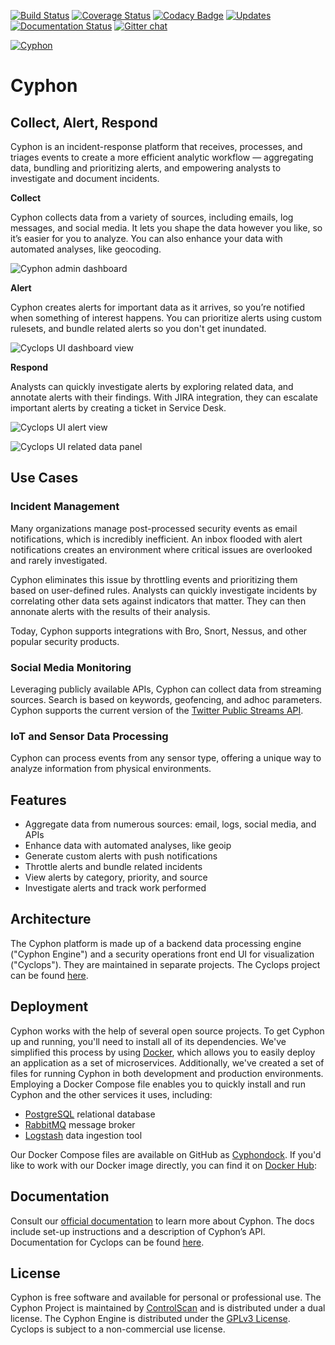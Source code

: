 [![Build Status](https://travis-ci.org/dunbarcyber/cyphon.svg?branch=master)](https://travis-ci.org/dunbarcyber/cyphon) [![Coverage Status](https://coveralls.io/repos/github/dunbarcyber/cyphon/badge.svg?maxAge=0)](https://coveralls.io/github/dunbarcyber/cyphon) [![Codacy Badge](https://api.codacy.com/project/badge/Grade/c77cf13e942d465389978df70278c2ad)](https://www.codacy.com/app/lhadjchikh/cyphon?utm_source=github.com&amp;utm_medium=referral&amp;utm_content=dunbarcyber/cyphon&amp;utm_campaign=Badge_Grade) [![Updates](https://pyup.io/repos/github/dunbarcyber/cyphon/shield.svg)](https://pyup.io/repos/github/dunbarcyber/cyphon/) [![Documentation Status](https://img.shields.io/badge/docs-latest-brightgreen.svg?style=flat)](https://cyphon.readthedocs.io/en/latest/) [![Gitter chat](https://badges.gitter.im/gitterHQ/gitter.png)](https://gitter.im/cyphonproject/Lobby)

[![Cyphon](https://github.com/dunbarcyber/cyphon/blob/master/docs/source/_static/images/cyphon-logo.png)](https://cyphon.io)

# Cyphon

## Collect, Alert, Respond

Cyphon is an incident-response platform that receives, processes, and triages events to create a more efficient analytic workflow — aggregating data, bundling and prioritizing alerts, and empowering analysts to investigate and document incidents.

**Collect**

Cyphon collects data from a variety of sources, including emails, log messages, and social media. It lets you shape the data however you like, so it’s easier for you to analyze. You can also enhance your data with automated analyses, like geocoding.

![Cyphon admin dashboard](https://github.com/dunbarcyber/cyphon/blob/master/docs/source/_static/images/screenshots/cyphon-admin.png)

**Alert**

Cyphon creates alerts for important data as it arrives, so you’re notified when something of interest happens. You can prioritize alerts using custom rulesets, and bundle related alerts so you don't get inundated.

![Cyclops UI dashboard view](https://github.com/dunbarcyber/cyphon/blob/master/docs/source/_static/images/screenshots/cyclops-dashboard.png)

**Respond**

Analysts can quickly investigate alerts by exploring related data, and annotate alerts with their findings. With JIRA integration, they can escalate important alerts by creating a ticket in Service Desk.

![Cyclops UI alert view](https://github.com/dunbarcyber/cyphon/blob/master/docs/source/_static/images/screenshots/cyclops-alerts.png)

![Cyclops UI related data panel](https://github.com/dunbarcyber/cyphon/blob/master/docs/source/_static/images/screenshots/related-data.png)

## Use Cases

### Incident Management

Many organizations manage post-processed security events as email notifications, which is incredibly inefficient. An inbox flooded with alert notifications creates an environment where critical issues are overlooked and rarely investigated.

Cyphon eliminates this issue by throttling events and prioritizing them based on user-defined rules. Analysts can quickly investigate incidents by correlating other data sets against indicators that matter. They can then annonate alerts with the results of their analysis. 

Today, Cyphon supports integrations with Bro, Snort, Nessus, and other popular security products.

### Social Media Monitoring

Leveraging publicly available APIs, Cyphon can collect data from streaming sources. Search is based on keywords, geofencing, and adhoc parameters. Cyphon supports the current version of the [Twitter Public Streams API](https://dev.twitter.com/streaming/public).

### IoT and Sensor Data Processing

Cyphon can process events from any sensor type, offering a unique way to analyze information from physical environments.  


## Features

* Aggregate data from numerous sources: email, logs, social media, and APIs
* Enhance data with automated analyses, like geoip
* Generate custom alerts with push notifications
* Throttle alerts and bundle related incidents
* View alerts by category, priority, and source
* Investigate alerts and track work performed


## Architecture

The Cyphon platform is made up of a backend data processing engine ("Cyphon Engine") and a security operations front end UI for visualization ("Cyclops"). They are maintained in separate projects. The Cyclops project can be found [here](https://github.com/dunbarcyber/cyclops).


## Deployment

Cyphon works with the help of several open source projects. To get Cyphon up and running, you'll need to install all of its dependencies. We've simplified this process by using [Docker](https://www.docker.com/), which allows you to easily deploy an application as a set of microservices. Additionally, we've created a set of files for running Cyphon in both development and production environments. Employing a Docker Compose file enables you to quickly install and run Cyphon and the other services it uses, including:

* [PostgreSQL](https://www.postgresql.org/) relational database
* [RabbitMQ](https://www.rabbitmq.com/) message broker
* [Logstash](https://www.elastic.co/products/logstash/) data ingestion tool

Our Docker Compose files are available on GitHub as [Cyphondock](https://github.com/dunbarcyber/cyphondock). If you'd like to work with our Docker image directly, you can find it on [Docker Hub](https://hub.docker.com/r/dunbar/cyphon/):


## Documentation

Consult our [official documentation](http://cyphon.readthedocs.io/en/latest/index.html) to learn more about Cyphon. The docs include set-up instructions and a description of Cyphon’s API. Documentation for Cyclops can be found [here](http://cyphon-ui.readthedocs.io/en/latest/index.html).


## License

Cyphon is free software and available for personal or professional use. The Cyphon Project is maintained by [ControlScan](https://www.controlscan.com/security/managed-detection-response-mdr/) and is distributed under a dual license. The Cyphon Engine is distributed under the [GPLv3 License](https://www.gnu.org/licenses/gpl-3.0.en.html). Cyclops is subject to a non-commercial use license.
